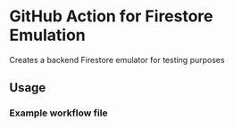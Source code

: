 # GitHub Action for Firestore Emulation

Creates a backend Firestore emulator for testing purposes

## Usage

### Example workflow file

```

```